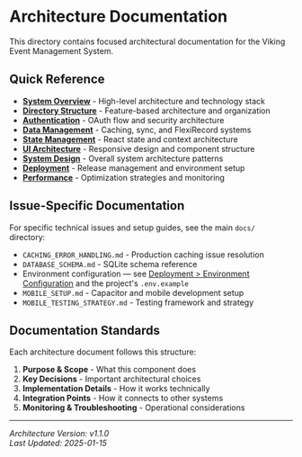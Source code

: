 # Architecture Documentation

This directory contains focused architectural documentation for the Viking Event Management System.

## Quick Reference

- **[System Overview](./SYSTEM_OVERVIEW.md)** - High-level architecture and technology stack
- **[Directory Structure](./directory-structure.md)** - Feature-based architecture and organization
- **[Authentication](./authentication.md)** - OAuth flow and security architecture  
- **[Data Management](./data-management.md)** - Caching, sync, and FlexiRecord systems
- **[State Management](./state-management.md)** - React state and context architecture
- **[UI Architecture](./ui-architecture.md)** - Responsive design and component structure
- **[System Design](./system-design.md)** - Overall system architecture patterns
- **[Deployment](./deployment.md)** - Release management and environment setup
- **[Performance](./performance.md)** - Optimization strategies and monitoring

## Issue-Specific Documentation

For specific technical issues and setup guides, see the main `docs/` directory:
- `CACHING_ERROR_HANDLING.md` - Production caching issue resolution
- `DATABASE_SCHEMA.md` - SQLite schema reference  
- Environment configuration — see [Deployment > Environment Configuration](./DEPLOYMENT.md#environment-configuration) and the project's `.env.example`
- `MOBILE_SETUP.md` - Capacitor and mobile development setup
- `MOBILE_TESTING_STRATEGY.md` - Testing framework and strategy

## Documentation Standards

Each architecture document follows this structure:
1. **Purpose & Scope** - What this component does
2. **Key Decisions** - Important architectural choices
3. **Implementation Details** - How it works technically
4. **Integration Points** - How it connects to other systems
5. **Monitoring & Troubleshooting** - Operational considerations

---

*Architecture Version: v1.1.0*  
*Last Updated: 2025-01-15*